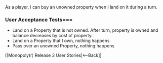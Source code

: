 As a player, I can buy an unowned property when I land on it during a turn.

### User Acceptance Tests===
* Land on a Property that is not owned. After turn, property is owned and balance decreases by cost of property.
* Land on a Property that I own, nothing happens.
* Pass over an unowned Property, nothing happens.

[[Monopoly(r) Release 3 User Stories|<--Back]]